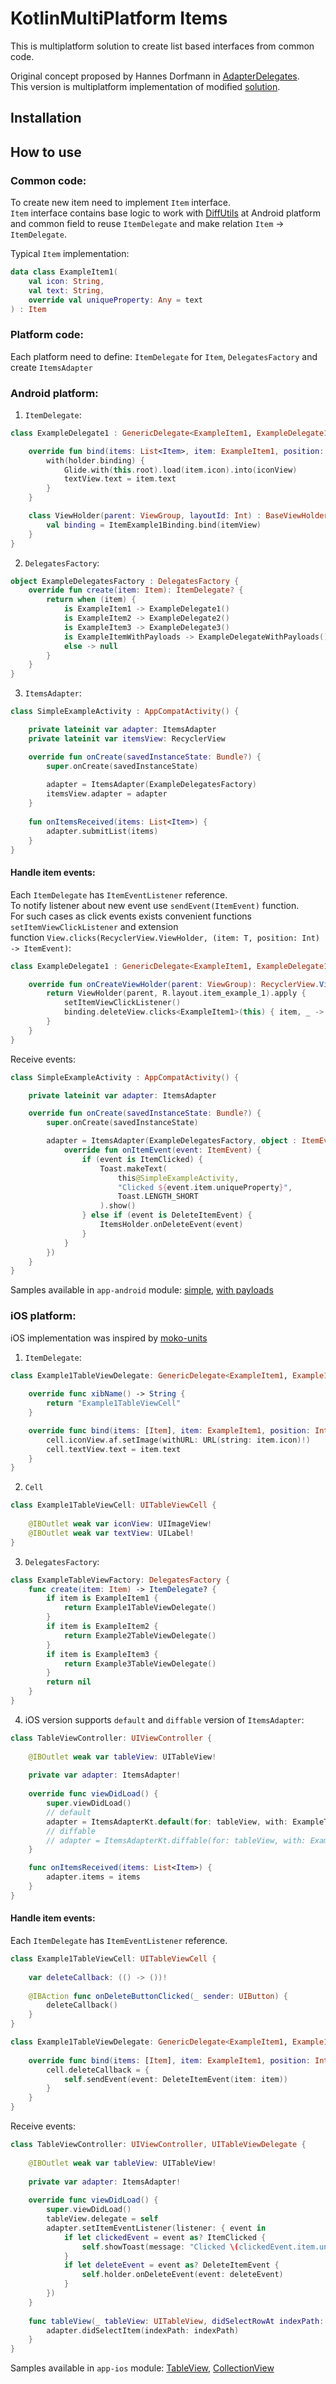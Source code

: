 # KotlinMultiPlatform Items
This is multiplatform solution to create list based interfaces from common code.

Original concept proposed by Hannes Dorfmann in [AdapterDelegates](https://github.com/sockeqwe/AdapterDelegates).  
This version is multiplatform implementation of modified [solution](https://github.com/nullgr/app-core/tree/master/core-adapter).

## Installation

## How to use
### Common code:
To create new item need to implement ```Item``` interface.  
```Item``` interface contains base logic to work with [DiffUtils](https://developer.android.com/reference/kotlin/androidx/recyclerview/widget/DiffUtil) at Android platform  
and common field to reuse ```ItemDelegate``` and make relation ```Item``` -> ```ItemDelegate```.  

Typical ```Item``` implementation:  
```kotlin
data class ExampleItem1(
    val icon: String,
    val text: String,
    override val uniqueProperty: Any = text
) : Item
```

### Platform code:
Each platform need to define: ```ItemDelegate``` for ```Item```, ```DelegatesFactory``` and create ```ItemsAdapter``` 

### Android platform:
1. ```ItemDelegate```:  
```kotlin
class ExampleDelegate1 : GenericDelegate<ExampleItem1, ExampleDelegate1.ViewHolder>() {

    override fun bind(items: List<Item>, item: ExampleItem1, position: Int, holder: ViewHolder) {
        with(holder.binding) {
            Glide.with(this.root).load(item.icon).into(iconView)
            textView.text = item.text
        }
    }

    class ViewHolder(parent: ViewGroup, layoutId: Int) : BaseViewHolder(parent, layoutId) {
        val binding = ItemExample1Binding.bind(itemView)
    }
}
```  
2. ```DelegatesFactory```:
```kotlin
object ExampleDelegatesFactory : DelegatesFactory {
    override fun create(item: Item): ItemDelegate? {
        return when (item) {
            is ExampleItem1 -> ExampleDelegate1()
            is ExampleItem2 -> ExampleDelegate2()
            is ExampleItem3 -> ExampleDelegate3()
            is ExampleItemWithPayloads -> ExampleDelegateWithPayloads()
            else -> null
        }
    }
}
```
3. ```ItemsAdapter```:
```kotlin
class SimpleExampleActivity : AppCompatActivity() {

    private lateinit var adapter: ItemsAdapter
    private lateinit var itemsView: RecyclerView

    override fun onCreate(savedInstanceState: Bundle?) {
        super.onCreate(savedInstanceState)
        
        adapter = ItemsAdapter(ExampleDelegatesFactory)
        itemsView.adapter = adapter
    }
    
    fun onItemsReceived(items: List<Item>) {
        adapter.submitList(items)
    }
}
```
#### Handle item events:
Each ```ItemDelegate``` has ```ItemEventListener``` reference.  
To notify listener about new event use ```sendEvent(ItemEvent)``` function.  
For such cases as click events exists convenient functions ```setItemViewClickListener``` and extension  
function ```View.clicks(RecyclerView.ViewHolder, (item: T, position: Int) -> ItemEvent)```:  
```kotlin
class ExampleDelegate1 : GenericDelegate<ExampleItem1, ExampleDelegate1.ViewHolder>() {

    override fun onCreateViewHolder(parent: ViewGroup): RecyclerView.ViewHolder {
        return ViewHolder(parent, R.layout.item_example_1).apply {
            setItemViewClickListener()
            binding.deleteView.clicks<ExampleItem1>(this) { item, _ -> DeleteItemEvent(item) }
        }
    }
}
```

Receive events:  
```kotlin
class SimpleExampleActivity : AppCompatActivity() {

    private lateinit var adapter: ItemsAdapter

    override fun onCreate(savedInstanceState: Bundle?) {
        super.onCreate(savedInstanceState)

        adapter = ItemsAdapter(ExampleDelegatesFactory, object : ItemEventListener {
            override fun onItemEvent(event: ItemEvent) {
                if (event is ItemClicked) {
                    Toast.makeText(
                        this@SimpleExampleActivity,
                        "Clicked ${event.item.uniqueProperty}",
                        Toast.LENGTH_SHORT
                    ).show()
                } else if (event is DeleteItemEvent) {
                    ItemsHolder.onDeleteEvent(event)
                }
            }
        })
    }
}
```

Samples available in ```app-android``` module: [simple](https://github.com/vchernyshov/kmp-items/blob/master/app-android/src/main/java/dev/garage/items/app/SimpleExampleActivity.kt), [with payloads](https://github.com/vchernyshov/kmp-items/blob/master/app-android/src/main/java/dev/garage/items/app/PayloadExampleActivity.kt)   

### iOS platform: 
iOS implementation was inspired by [moko-units](https://github.com/icerockdev/moko-units)   
1. ```ItemDelegate```:  
```swift
class Example1TableViewDelegate: GenericDelegate<ExampleItem1, Example1TableViewCell> {
    
    override func xibName() -> String {
        return "Example1TableViewCell"
    }

    override func bind(items: [Item], item: ExampleItem1, position: Int64, cell: Example1TableViewCell) {
        cell.iconView.af.setImage(withURL: URL(string: item.icon)!)
        cell.textView.text = item.text
    }
}
```  
2. ```Cell```
```swift
class Example1TableViewCell: UITableViewCell {
    
    @IBOutlet weak var iconView: UIImageView!
    @IBOutlet weak var textView: UILabel!
}
```
3. ```DelegatesFactory```:
```swift
class ExampleTableViewFactory: DelegatesFactory {
    func create(item: Item) -> ItemDelegate? {
        if item is ExampleItem1 {
            return Example1TableViewDelegate()
        }
        if item is ExampleItem2 {
            return Example2TableViewDelegate()
        }
        if item is ExampleItem3 {
            return Example3TableViewDelegate()
        }
        return nil
    }
}
```
4. iOS version supports ```default``` and ```diffable``` version of ```ItemsAdapter```:
```swift
class TableViewController: UIViewController {
    
    @IBOutlet weak var tableView: UITableView!
    
    private var adapter: ItemsAdapter!
          
    override func viewDidLoad() {
        super.viewDidLoad()
        // default
        adapter = ItemsAdapterKt.default(for: tableView, with: ExampleTableViewFactory())
        // diffable
        // adapter = ItemsAdapterKt.diffable(for: tableView, with: ExampleTableViewFactory())
    }

    func onItemsReceived(items: List<Item>) {
        adapter.items = items
    }
}
```
#### Handle item events:
Each ```ItemDelegate``` has ```ItemEventListener``` reference.   
```swift
class Example1TableViewCell: UITableViewCell {
        
    var deleteCallback: (() -> ())!
    
    @IBAction func onDeleteButtonClicked(_ sender: UIButton) {
        deleteCallback()
    }
}

class Example1TableViewDelegate: GenericDelegate<ExampleItem1, Example1TableViewCell> {
    
    override func bind(items: [Item], item: ExampleItem1, position: Int64, cell: Example1TableViewCell) {
        cell.deleteCallback = {
            self.sendEvent(event: DeleteItemEvent(item: item))
        }
    }
}
```

Receive events:  
```swift
class TableViewController: UIViewController, UITableViewDelegate {
    
    @IBOutlet weak var tableView: UITableView!
    
    private var adapter: ItemsAdapter!
    
    override func viewDidLoad() {
        super.viewDidLoad()
        tableView.delegate = self
        adapter.setItemEventListener(listener: { event in
            if let clickedEvent = event as? ItemClicked {
                self.showToast(message: "Clicked \(clickedEvent.item.uniqueProperty)")
            }
            if let deleteEvent = event as? DeleteItemEvent {
                self.holder.onDeleteEvent(event: deleteEvent)
            }
        })
    }
    
    func tableView(_ tableView: UITableView, didSelectRowAt indexPath: IndexPath) {
        adapter.didSelectItem(indexPath: indexPath)
    }
}
```

Samples available in ```app-ios``` module: [TableView](https://github.com/vchernyshov/kmp-items/blob/master/app-ios/app-ios/table/TableViewController.swift), [CollectionView](https://github.com/vchernyshov/kmp-items/blob/master/app-ios/app-ios/collection/CollectionViewController.swift)